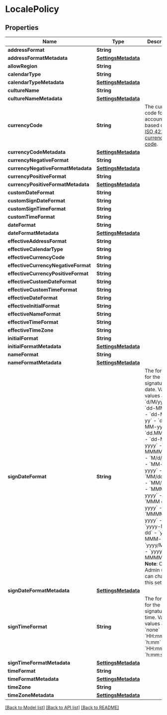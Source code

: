 # LocalePolicy

## Properties
Name | Type | Description | Notes
------------ | ------------- | ------------- | -------------
**addressFormat** | **String** |  | [optional] 
**addressFormatMetadata** | [**SettingsMetadata**](SettingsMetadata.md) |  | [optional] 
**allowRegion** | **String** |  | [optional] 
**calendarType** | **String** |  | [optional] 
**calendarTypeMetadata** | [**SettingsMetadata**](SettingsMetadata.md) |  | [optional] 
**cultureName** | **String** |  | [optional] 
**cultureNameMetadata** | [**SettingsMetadata**](SettingsMetadata.md) |  | [optional] 
**currencyCode** | **String** | The currency code for the account, based on the [ISO 4217 currency code](https://www.iso.org/iso-4217-currency-codes.html). | [optional] 
**currencyCodeMetadata** | [**SettingsMetadata**](SettingsMetadata.md) |  | [optional] 
**currencyNegativeFormat** | **String** |  | [optional] 
**currencyNegativeFormatMetadata** | [**SettingsMetadata**](SettingsMetadata.md) |  | [optional] 
**currencyPositiveFormat** | **String** |  | [optional] 
**currencyPositiveFormatMetadata** | [**SettingsMetadata**](SettingsMetadata.md) |  | [optional] 
**customDateFormat** | **String** |  | [optional] 
**customSignDateFormat** | **String** |  | [optional] 
**customSignTimeFormat** | **String** |  | [optional] 
**customTimeFormat** | **String** |  | [optional] 
**dateFormat** | **String** |  | [optional] 
**dateFormatMetadata** | [**SettingsMetadata**](SettingsMetadata.md) |  | [optional] 
**effectiveAddressFormat** | **String** |  | [optional] 
**effectiveCalendarType** | **String** |  | [optional] 
**effectiveCurrencyCode** | **String** |  | [optional] 
**effectiveCurrencyNegativeFormat** | **String** |  | [optional] 
**effectiveCurrencyPositiveFormat** | **String** |  | [optional] 
**effectiveCustomDateFormat** | **String** |  | [optional] 
**effectiveCustomTimeFormat** | **String** |  | [optional] 
**effectiveDateFormat** | **String** |  | [optional] 
**effectiveInitialFormat** | **String** |  | [optional] 
**effectiveNameFormat** | **String** |  | [optional] 
**effectiveTimeFormat** | **String** |  | [optional] 
**effectiveTimeZone** | **String** |  | [optional] 
**initialFormat** | **String** |  | [optional] 
**initialFormatMetadata** | [**SettingsMetadata**](SettingsMetadata.md) |  | [optional] 
**nameFormat** | **String** |  | [optional] 
**nameFormatMetadata** | [**SettingsMetadata**](SettingsMetadata.md) |  | [optional] 
**signDateFormat** | **String** | The format for the signature date. Valid values are:  - &#x60;d/M/yyyy&#x60; - &#x60;dd-MM-yy&#x60; - &#x60;dd-MMM-yy&#x60; - &#x60;dd-MM-yyyy&#x60; - &#x60;dd.MM.yyyy&#x60; - &#x60;dd-MMM-yyyy&#x60; - &#x60;dd MMMM yyyy&#x60; - &#x60;M/d/yyyy&#x60; - &#x60;MM-dd-yyyy&#x60; - &#x60;MM/dd/yyyy&#x60; - &#x60;MM/dd/yy&#x60; - &#x60;MMM-dd-yyyy&#x60; - &#x60;MMM d, yyyy&#x60; - &#x60;MMMM d, yyyy&#x60; - &#x60;yyyy-MM-dd&#x60; - &#x60;yyyy-MMM-dd&#x60; - &#x60;yyyy/MM/dd&#x60; - &#x60;yyyy MMMM d&#x60;  **Note**: Only Admin users can change this setting.  | [optional] 
**signDateFormatMetadata** | [**SettingsMetadata**](SettingsMetadata.md) |  | [optional] 
**signTimeFormat** | **String** | The format for the signature time. Valid values are:  - &#x60;none&#x60; - &#x60;HH:mm&#x60; - &#x60;h:mm&#x60; - &#x60;HH:mm:ss&#x60; - &#x60;h:mm:ss&#x60;  | [optional] 
**signTimeFormatMetadata** | [**SettingsMetadata**](SettingsMetadata.md) |  | [optional] 
**timeFormat** | **String** |  | [optional] 
**timeFormatMetadata** | [**SettingsMetadata**](SettingsMetadata.md) |  | [optional] 
**timeZone** | **String** |  | [optional] 
**timeZoneMetadata** | [**SettingsMetadata**](SettingsMetadata.md) |  | [optional] 

[[Back to Model list]](../README.md#documentation-for-models) [[Back to API list]](../README.md#documentation-for-api-endpoints) [[Back to README]](../README.md)


